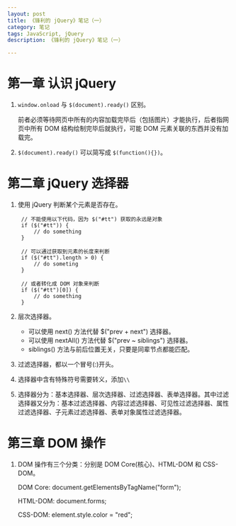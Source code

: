 ```yaml
---
layout: post
title: 《锋利的 jQuery》笔记（一）
category: 笔记
tags: JavaScript, jQuery
description: 《锋利的 jQuery》笔记（一）

---
```


# 第一章 认识 jQuery

1. `window.onload` 与 `$(document).ready()` 区别。

	前者必须等待网页中所有的内容加载完毕后（包括图片）才能执行，后者指网页中所有 DOM 结构绘制完毕后就执行，可能 DOM 元素关联的东西并没有加载完。
	
2. `$(document).ready()` 可以简写成 `$(function(){})`。

# 第二章 jQuery 选择器

1. 使用 jQuery 判断某个元素是否存在。

		// 不能使用以下代码，因为 $("#tt") 获取的永远是对象
		if ($("#tt")) {
			// do something
		}
		
		// 可以通过获取到元素的长度来判断
		if ($("#tt").length > 0) {
			// do someting
		}
		
		// 或者转化成 DOM 对象来判断
		if ($("#tt")[0]) {
			// do something
		}

2. 层次选择器。

	- 可以使用 next() 方法代替 $("prev + next") 选择器。
	- 可以使用 nextAll() 方法代替 $("prev ~ siblings") 选择器。
	- siblings() 方法与前后位置无关，只要是同辈节点都能匹配。
	
3. 过滤选择器，都以一个冒号(:)开头。

4. 选择器中含有特殊符号需要转义，添加`\\`
5. 选择器分为：基本选择器、层次选择器、过滤选择器、表单选择器。其中过滤选择器又分为：基本过滤选择器、内容过滤选择器、可见性过滤选择器、属性过滤选择器、子元素过滤选择器、表单对象属性过滤选择器。

# 第三章 DOM 操作

1. DOM 操作有三个分类：分别是 DOM Core(核心)、HTML-DOM 和 CSS-DOM。

	DOM Core: document.getElementsByTagName("form");
	
	HTML-DOM: document.forms;
	
	CSS-DOM: element.style.color = "red";
	





